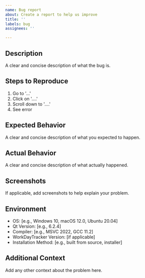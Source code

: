 ```yaml
---
name: Bug report
about: Create a report to help us improve
title: ''
labels: bug
assignees: ''

---
```


## Description
A clear and concise description of what the bug is.

## Steps to Reproduce
1. Go to '...'
2. Click on '....'
3. Scroll down to '....'
4. See error

## Expected Behavior
A clear and concise description of what you expected to happen.

## Actual Behavior
A clear and concise description of what actually happened.

## Screenshots
If applicable, add screenshots to help explain your problem.

## Environment
- OS: [e.g., Windows 10, macOS 12.0, Ubuntu 20.04]
- Qt Version: [e.g., 6.2.4]
- Compiler: [e.g., MSVC 2022, GCC 11.2]
- WorkDayTracker Version: [if applicable]
- Installation Method: [e.g., built from source, installer]

## Additional Context
Add any other context about the problem here.